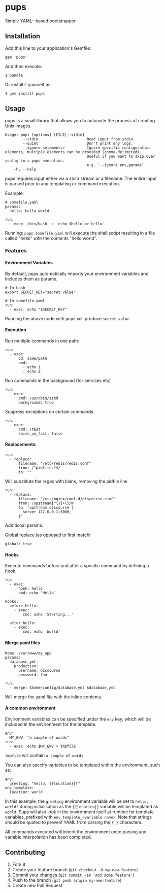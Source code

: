 # pups

Simple YAML--based bootstrapper

## Installation

Add this line to your application's Gemfile:

    gem 'pups'

And then execute:

    $ bundle

Or install it yourself as:

    $ gem install pups

## Usage

pups is a small library that allows you to automate the process of creating Unix images.

```
Usage: pups [options] [FILE|--stdin]
        --stdin                      Read input from stdin.
        --quiet                      Don't print any logs.
        --ignore <elements>          Ignore specific configuration elements, multiple elements can be provided (comma-delimited).
                                     Useful if you want to skip over config in a pups execution.
                                     e.g. `--ignore env,params`.
    -h, --help
```

pups requires input either via a stdin stream or a filename. The entire input is parsed prior to any templating or command execution.

Example:

```
# somefile.yaml
params:
  hello: hello world

run:
  - exec: /bin/bash -c 'echo $hello >> hello'
```

Running: `pups somefile.yaml` will execute the shell script resulting in a file called "hello" with the contents "hello world".

### Features

#### Environment Variables

By default, pups automatically imports your environment variables and includes them as params.

```
# In bash
export SECRET_KEY="secret value"

# In somefile.yaml
run:
  - exec: echo "$SECRET_KEY"
```

Running the above code with pups will produce `secret value`.

#### Execution

Run multiple commands in one path:

```
run:
  - exec:
      cd: some/path
      cmd:
        - echo 1
        - echo 2
```

Run commands in the background (for services etc)

```
run:
  - exec:
      cmd: /usr/bin/sshd
      background: true
```

Suppress exceptions on certain commands

```
run:
  - exec:
      cmd: /test
      raise_on_fail: false
```

#### Replacements:

```
run:
  - replace:
      filename: "/etc/redis/redis.conf"
      from: /^pidfile.*$/
      to: ""
```

Will substitute the regex with blank, removing the pidfile line

```
run:
  - replace:
      filename: "/etc/nginx/conf.d/discourse.conf"
      from: /upstream[^\}]+\}/m
      to: "upstream discourse {
        server 127.0.0.1:3000;
      }"
```

Additional params:

Global replace (as opposed to first match)
```
global: true
```

#### Hooks

Execute commands before and after a specific command by defining a hook.

```
run
  - exec:
      hook: hello
      cmd: echo 'Hello'

hooks:
  before_hello:
    - exec:
        cmd: echo 'Starting...'

  after_hello:
    - exec:
        cmd: echo 'World'
```

#### Merge yaml files

```
home: /var/www/my_app
params:
  database_yml:
    production:
      username: discourse
      password: foo

run:
  - merge: $home/config/database.yml $database_yml

```

Will merge the yaml file with the inline contents.

#### A common environment

Environment variables can be specified under the `env` key, which will be included in the environment for the template.

```
env:
  MY_ENV: "a couple of words"
run:
  - exec: echo $MY_ENV > tmpfile
```

`tmpfile` will contain `a couple of words`.

You can also specify variables to be templated within the environment, such as:

```
env:
  greeting: "hello, {{location}}!"
env_template:
  location: world
```

In this example, the `greeting` environment variable will be set to `hello, world!` during initialisation as the `{{location}}` variable will be templated as `world`.
Pups will also look in the environment itself at runtime for template variables, prefixed with `env_template_<variable name>`.
Note that strings should be quoted to prevent YAML from parsing the `{ }` characters.

All commands executed will inherit the environment once parsing and variable interpolation has been completed.

## Contributing

1. Fork it
2. Create your feature branch (`git checkout -b my-new-feature`)
3. Commit your changes (`git commit -am 'Add some feature'`)
4. Push to the branch (`git push origin my-new-feature`)
5. Create new Pull Request
